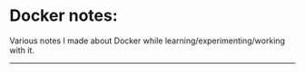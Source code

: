 # Docker notes:

Various notes I made about Docker while learning/experimenting/working with it.  

----
